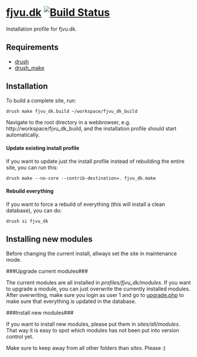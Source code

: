 [fjvu.dk](http://fjvu.dk) [![Build Status](https://secure.travis-ci.org/fjvu/fjvu-deploy.png)](http://travis-ci.org/fjvu/fjvu-deploy)
==

Installation profile for fjvu.dk.

Requirements
------------

* [drush](http://drupal.org/project/drush) 
* [drush_make](http://drupal.org/project/drush_make)

Installation
------------

To build a complete site, run:

    drush make fjvu_dk.build ~/workspace/fjvu_dk_build

Navigate to the root directory in a webbrowser, e.g. http://workspace/fjvu_dk_build, and the installation profile should start automatically.

#### Update existing install profile ####

If you want to update just the install profile instead of rebuilding the
entire site, you can run this:

    drush make --no-core --contrib-destination=. fjvu_dk.make

#### Rebuild everything ####

If you want to force a rebuild of everything (this will install a clean database), you can do:

    drush si fjvu_dk

Installing new modules
----------------------

Before changing the current install, allways set the site in maintenance mode.

###Upgrade current modules###

The current modules are all installed in _profiles/fjvu_dk/modules_. If you want to upgrade a module, you can just overwrite the currently installed modules. After overwriting, make sure you login as user 1 and go to [upgrade.php](http://fjvu.dk/upgrade.php) to make sure that everything is updated in the database.

###Install new modules###

If you want to install new modules, please put them in _sites/all/modules_. That way it is easy to spot which modules has not been put into version control yet.

Make sure to keep away from all other folders than _sites_. Please :)
